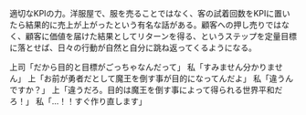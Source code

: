 適切なKPIの力。洋服屋で、服を売ることではなく、客の試着回数をKPIに置いたら結果的に売上が上がったという有名な話がある。顧客への押し売りではなく、顧客に価値を届けた結果としてリターンを得る、というステップを定量目標に落とせば、日々の行動が自然と自分に跳ね返ってくるようになる。


上司「だから目的と目標がごっちゃなんだって」
私「すみません分かりません」 
上「お前が勇者だとして魔王を倒す事が目的になってんだよ」
私「違うんですか？」
上「違うだろ。目的は魔王を倒す事によって得られる世界平和だろ！」 
私「…！！すぐ作り直します」